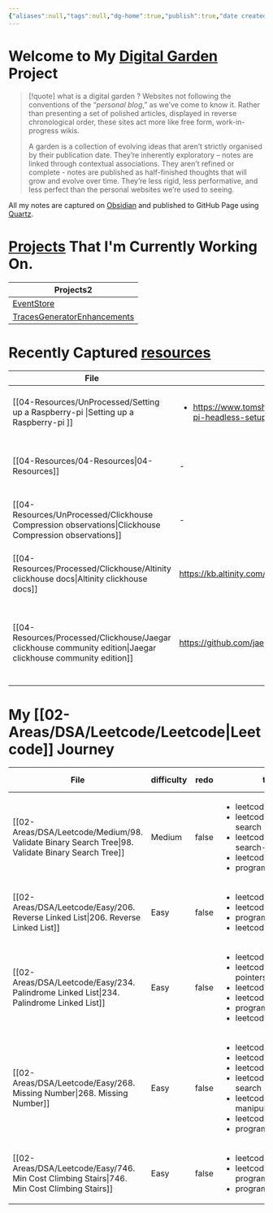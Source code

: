 ```yaml
---
{"aliases":null,"tags":null,"dg-home":true,"publish":true,"date created":"2025-01-14T15:25","date modified":"2025-01-14T17:32","PassFrontmatter":true,"created":"2025-01-14T17:32:45.570+05:30","updated":"2025-01-14T17:32:45.570+05:30"}
---
```



# Welcome to My [Digital Garden](https://maggieappleton.com/garden-history/) Project

> [!quote] what is a digital garden ?
> Websites not following the conventions of the “_personal blog_,” as we’ve come to know it. Rather than presenting a set of polished articles, displayed in reverse chronological order, these sites act more like free form, work-in-progress wikis.
>
> A garden is a collection of evolving ideas that aren’t strictly organised by their publication date. They’re inherently exploratory – notes are linked through contextual associations. They aren’t refined or complete - notes are published as half-finished thoughts that will grow and evolve over time. They’re less rigid, less performative, and less perfect than the personal websites we’re used to seeing.

All my notes are captured on [Obsidian](https://obsidian.md/) and published to GitHub Page using [Quartz](https://quartz.jzhao.xyz/).

# [Projects](03-Projects) That I'm Currently Working On.

<div><table class="dataview table-view-table"><thead class="table-view-thead"><tr class="table-view-tr-header"><th class="table-view-th"><span>Projects</span><span class="dataview small-text">2</span></th></tr></thead><tbody class="table-view-tbody"><tr><td><span><a data-tooltip-position="top" aria-label="EventStore" data-href="EventStore" href="EventStore" class="internal-link" target="_blank" rel="noopener nofollow">EventStore</a></span></td></tr><tr><td><span><a data-tooltip-position="top" aria-label="TracesGeneratorEnhancements" data-href="TracesGeneratorEnhancements" href="TracesGeneratorEnhancements" class="internal-link" target="_blank" rel="noopener nofollow">TracesGeneratorEnhancements</a></span></td></tr></tbody></table></div>

# Recently Captured [resources](04-Resources)
| File                                                                                                              | url                                                                                                 | Description                                                          | type    | tags                                                                                                     | Date                       |
| ----------------------------------------------------------------------------------------------------------------- | --------------------------------------------------------------------------------------------------- | -------------------------------------------------------------------- | ------- | -------------------------------------------------------------------------------------------------------- | -------------------------- |
| [[04-Resources/UnProcessed/Setting up a Raspberry-pi \|Setting up a Raspberry-pi ]]                            | <ul><li>https://www.tomshardware.com/reviews/raspberry-pi-headless-setup-how-to,6028.html</li></ul> | \-                                                                   | Guide   | <ul><li>docker</li><li>raspberrypi</li><li>syncthing</li></ul>                                           | 5:33 PM - January 14, 2025 |
| [[04-Resources/04-Resources\|04-Resources]]                                                                    | \-                                                                                                  | \-                                                                   | \-      | \-                                                                                                       | 5:26 PM - January 14, 2025 |
| [[04-Resources/UnProcessed/Clickhouse Compression observations\|Clickhouse Compression observations]]          | \-                                                                                                  | \-                                                                   | Note    | <ul><li>Database/Clickhouse</li><li>Database/Clickhouse/Compression</li></ul>                            | 5:26 PM - January 14, 2025 |
| [[04-Resources/Processed/Clickhouse/Altinity clickhouse docs\|Altinity clickhouse docs]]                       | https://kb.altinity.com/altinity-kb-schema-design/                                                  | Master doc for how to run clickhouse at scale                        | Article | \-                                                                                                       | 5:25 PM - January 14, 2025 |
| [[04-Resources/Processed/Clickhouse/Jaegar clickhouse community edition\|Jaegar clickhouse community edition]] | https://github.com/jaegertracing/jaeger-clickhouse                                                  | Jaegar community edition impl of clickhouse can be used as reference | Article | <ul><li>Database/Clickhouse</li><li>O11y/Jaegar</li><li>O11y/Jaegar/RemoteStorage</li><li>grpc</li></ul> | 5:12 PM - January 14, 2025 |


# My [[02-Areas/DSA/Leetcode/Leetcode\|Leetcode]] Journey
| File                                                                                                 | difficulty | redo  | tags                                                                                                                                                                                                      | modifed date                |
| ---------------------------------------------------------------------------------------------------- | ---------- | ----- | --------------------------------------------------------------------------------------------------------------------------------------------------------------------------------------------------------- | --------------------------- |
| [[02-Areas/DSA/Leetcode/Medium/98. Validate Binary Search Tree\|98. Validate Binary Search Tree]] | Medium     | false | <ul><li>leetcode/tree</li><li>leetcode/depth-first-search</li><li>leetcode/binary-search-tree</li><li>leetcode/binary-tree</li><li>programming/practice</li></ul>                                         | 12:43 PM - January 15, 2025 |
| [[02-Areas/DSA/Leetcode/Easy/206. Reverse Linked List\|206. Reverse Linked List]]                 | Easy       | false | <ul><li>leetcode/linked-list</li><li>leetcode/recursion</li><li>programming/practice</li><li>leetcode/problem</li></ul>                                                                                   | 5:30 PM - January 14, 2025  |
| [[02-Areas/DSA/Leetcode/Easy/234. Palindrome Linked List\|234. Palindrome Linked List]]           | Easy       | false | <ul><li>leetcode/linked-list</li><li>leetcode/two-pointers</li><li>leetcode/stack</li><li>leetcode/recursion</li><li>programming/practice</li><li>leetcode/problem</li></ul>                              | 5:30 PM - January 14, 2025  |
| [[02-Areas/DSA/Leetcode/Easy/268. Missing Number\|268. Missing Number]]                           | Easy       | false | <ul><li>leetcode/array</li><li>leetcode/hash-table</li><li>leetcode/math</li><li>leetcode/binary-search</li><li>leetcode/bit-manipulation</li><li>leetcode/sorting</li><li>programming/practice</li></ul> | 5:30 PM - January 14, 2025  |
| [[02-Areas/DSA/Leetcode/Easy/746. Min Cost Climbing Stairs\|746. Min Cost Climbing Stairs]]       | Easy       | false | <ul><li>leetcode/array</li><li>leetcode/dynamic-programming</li><li>programming/practice</li></ul>                                                                                                        | 5:30 PM - January 14, 2025  |

